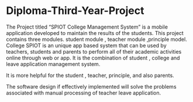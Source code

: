 # Diploma-Third-Year-Project
The Project titled  “SPIOT College Management System” is a mobile application developed to maintain the results of the students. 
This project contains three modules.  student module , teacher module ,principle model. 
College SPIOT is an unique app based system that can be used by teachers, students and parents to perform all of their academic activities online through web or app.
It is the combination of student , college and leave application management system.

It is more helpful for the student , teacher, principle, and also parents.

The software design if effectively implemented will solve the problems associated with manual processing of teacher leave application.
